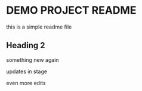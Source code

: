 # DEMO PROJECT README

this is a simple readme file

## Heading 2


something new again

updates in stage

even more edits